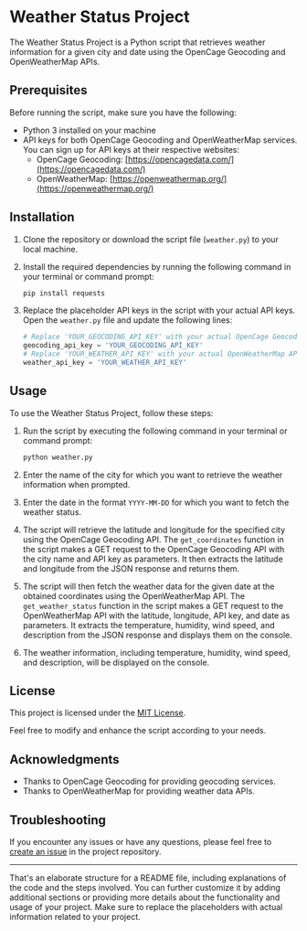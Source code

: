 

# Weather Status Project

The Weather Status Project is a Python script that retrieves weather information for a given city and date using the OpenCage Geocoding and OpenWeatherMap APIs.

## Prerequisites

Before running the script, make sure you have the following:

- Python 3 installed on your machine
- API keys for both OpenCage Geocoding and OpenWeatherMap services. You can sign up for API keys at their respective websites:
  - OpenCage Geocoding: [https://opencagedata.com/](https://opencagedata.com/)
  - OpenWeatherMap: [https://openweathermap.org/](https://openweathermap.org/)

## Installation

1. Clone the repository or download the script file (`weather.py`) to your local machine.

2. Install the required dependencies by running the following command in your terminal or command prompt:

   ```bash
   pip install requests
   ```

3. Replace the placeholder API keys in the script with your actual API keys. Open the `weather.py` file and update the following lines:

   ```python
   # Replace 'YOUR_GEOCODING_API_KEY' with your actual OpenCage Geocoding API key
   geocoding_api_key = 'YOUR_GEOCODING_API_KEY'
   # Replace 'YOUR_WEATHER_API_KEY' with your actual OpenWeatherMap API key
   weather_api_key = 'YOUR_WEATHER_API_KEY'
   ```

## Usage

To use the Weather Status Project, follow these steps:

1. Run the script by executing the following command in your terminal or command prompt:

   ```bash
   python weather.py
   ```

2. Enter the name of the city for which you want to retrieve the weather information when prompted.

3. Enter the date in the format `YYYY-MM-DD` for which you want to fetch the weather status.

4. The script will retrieve the latitude and longitude for the specified city using the OpenCage Geocoding API. The `get_coordinates` function in the script makes a GET request to the OpenCage Geocoding API with the city name and API key as parameters. It then extracts the latitude and longitude from the JSON response and returns them.

5. The script will then fetch the weather data for the given date at the obtained coordinates using the OpenWeatherMap API. The `get_weather_status` function in the script makes a GET request to the OpenWeatherMap API with the latitude, longitude, API key, and date as parameters. It extracts the temperature, humidity, wind speed, and description from the JSON response and displays them on the console.

6. The weather information, including temperature, humidity, wind speed, and description, will be displayed on the console.

## License

This project is licensed under the [MIT License](LICENSE).

Feel free to modify and enhance the script according to your needs.

## Acknowledgments

- Thanks to OpenCage Geocoding for providing geocoding services.
- Thanks to OpenWeatherMap for providing weather data APIs.

## Troubleshooting

If you encounter any issues or have any questions, please feel free to [create an issue](https://github.com/your-repo/your-project/issues) in the project repository.

---

That's an elaborate structure for a README file, including explanations of the code and the steps involved. You can further customize it by adding additional sections or providing more details about the functionality and usage of your project. Make sure to replace the placeholders with actual information related to your project.
